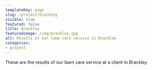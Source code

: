 ```yaml
---
templateKey: page
slug: /project/brackley
visible: true
featured: false
title: Brackley
featuredimage: /img/brackley.jpg
alt: Results of our lawn care service in Brackley
categories:
- project
---
```

These are the results of our lawn care service at a client in Brackley


